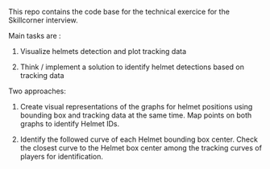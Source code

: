 This repo contains the code base for the technical exercice for the Skillcorner interview.

Main tasks are :

1. Visualize helmets detection and plot tracking data

2. Think / implement a solution to identify helmet detections based on tracking data

Two approaches: 

1. Create visual representations of the graphs for helmet positions using bounding box and tracking data at the same time.
   Map points on both graphs to identify Helmet IDs.

2. Identify the followed curve of each Helmet bounding box center.
   Check the closest curve to the Helmet box center among the tracking curves of players for identification.

